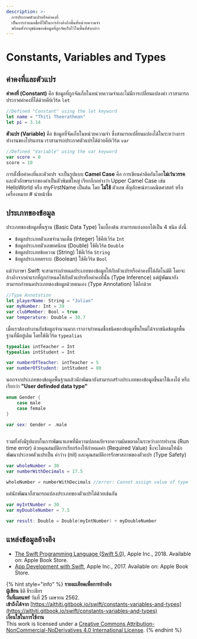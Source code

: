 ```yaml
---
description: >-
  การประกาศตัวแปรหรือค่าคงที่
  เป็นการกำหนดชื่อที่ใช้ในการอ้างอิงถึงพื้นที่หน่วยความจำ
  พร้อมทั้งระบุชนิดของข้อมูลที่ถูกจัดเก็บไว้ในพื้นที่ดังกล่าว
---
```


# Constants, Variables and Types

## ค่าคงที่และตัวแปร

**ค่าคงที่ \(Constant\)** คือ ข้อมูลที่ถูกจัดเก็บในหน่วยความจำและไม่มีการเปลี่ยนแปลงค่า เราสามารถประกาศค่าคงที่ได้ด้วยคีย์เวิร์ด `let`

```swift
//Defined "Constant" using the let keyword
let name = "Thiti Theerathean"
let pi = 3.14
```

**ตัวแปร \(Variable\)** คือ ข้อมูลที่จัดเก็บในหน่วยความจำ ซึ่งสามารถเปลี่ยนแปลงได้ในระหว่างการทำงานของโปรแกรม เราสามารถประกาศตัวแปรได้ด้วยคีย์เวิร์ด `var`

```swift
//Defined "Variable" using the var keyword
var score = 0
score = 10
```

การตั้งชื่อค่าคงที่และตัวแปร จะเป็นรูปแบบ **Camel Case** คือ การเขียนคำติดกันโดย**ไม่เว้นวรรค**และตัวอักษรแรกของคำเป็นตัวพิมพ์ใหญ่ เรียกอีกอย่างว่า Upper Camel Case เช่น HelloWorld หรือ myFirstName เป็นต้น โดย **ไม่ใช้** ตัวเลข สัญลักษณ์ทางคณิตศาสตร์ หรือเครื่องหมาย \# นำหน้าชื่อ

## ประเภทของข้อมูล

ประเภทของข้อมูลพื้นฐาน \(Basic Data Type\) ในเบื้องต้น สามารถแบ่งออกได้เป็น 4 ชนิด ดังนี้

* ข้อมูลประเภทตัวเลขจำนวนเต็ม \(Integer\) ใช้คีย์เวิร์ด `Int`
* ข้อมูลประเภทตัวเลขทศนิยม \(Double\) ใช้คีเวิร์ด `Double`
* ข้อมูลประเภทข้อความ \(String\) ใช้คีเวิร์ด `String`
* ข้อมูลประเภทตรรกะ \(Boolean\) ใช้คีเวิร์ด `Bool`

แม้ว่าภาษา Swift จะสามารถกำหนดประเภทของข้อมูลให้กับตัวแปรหรือค่าคงที่ได้อัตโนมัติ โดยจะอ้างอิงจากค่าแรกที่ถูกกำหนดให้กับตัวแปรหรือค่าคงที่นั้น \(Type Inference\) แต่ผู้พัฒนายังสามารถกำหนดประเภทของข้อมูลด้วยตนเอง \(Type Annotation\) ได้อีกด้วย

```swift
//Type Annotation
let playerName: String = "Julian"
var myNumber: Int = 39
var clubMember: Bool = true
var temperature: Double = 30.7
```

เมื่อเราต้องทำงานกับข้อมูลจำนวนมาก เราอาจกำหนดชื่อชนิดของข้อมูลขึ้นใหม่ได้จากชนิดข้อมูลพื้นฐานที่มีอยู่เดิม โดยใช้คีเวิร์ด `typealias`  

```swift
typealias intTeacher = Int
typealias intStudent = Int

var numberOfTeacher: intTeacher = 5
var numberOfStudent: intStudent = 80
```

นอกจากประเภทของข้อมูลพื้นฐานแล้วนักพัฒนายังสามารถสร้างประเภทของข้อมูลขึ้นมาใช้เองได้ หรือเรียกว่า **"User definded data type"**

```swift
enum Gender {
    case male
    case female
}

var sex: Gender = .male
    
```

รวมทั้งยังมีรูปแบบในการพัฒนาแอพที่มีความปลอดภัยจากความผิดพลาดในระหว่างการทำงาน \(Run time error\) ด้วยคุณสมบัติการเรียกร้องให้กำหนดค่า \(Required Value\) ซึ่งจะไม่ยอมให้นักพัฒนาประกาศตัวแปรเป็น ค่าว่าง \(nil\) และคุณสมบัติการรักษาสภาพของตัวแปร \(Type Safety\)

```swift
var wholeNumber = 30
var numberWithDecimals = 17.5

wholeNumber = numberWithDecimals //error: Cannot assign value of type 'Double' to type 'Int'
```

แต่นักพัฒนาก็สามารถแปลงประเภทของตัวแปรได้ด้วยเช่นกัน

```swift
var myIntNumber = 30
var myDoubleNumber = 7.5

var result: Double = Double(myIntNumber) + myDoubleNumber
```

## แหล่งข้อมูลอ้างอิง

* [The Swift Programming Language \(Swift 5.0\)](https://books.apple.com/th/book/the-swift-programming-language-swift-5-0/id881256329), Apple Inc., 2018. Available on: Apple Book Store.
* [App Development with Swift](https://books.apple.com/th/book/app-development-with-swift/id1465002990), Apple Inc., 2017. Available on: Apple Book Store.



{% hint style="info" %}
**รายละเอียดเพื่อการอ้างอิง  
ผู้เขียน** ธิติ ธีระเธียร    
**วันที่เผยแพร่**  วันที่ 25 เมษายน 2562.  
**เข้าถึงได้จาก** [https://ajthiti.gitbook.io/swift/constants-variables-and-types](https://ajthiti.gitbook.io/swift/constants-variables-and-types)  
**เงื่อนใขในการใช้งาน**  
This work is licensed under a [Creative Commons Attribution-NonCommercial-NoDerivatives 4.0 International License](http://creativecommons.org/licenses/by-nc-nd/4.0/).
{% endhint %}

